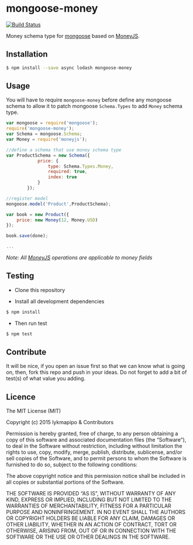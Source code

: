 # mongoose-money

[![Build Status](https://travis-ci.org/lykmapipo/mongoose-money.svg?branch=master)](https://travis-ci.org/lykmapipo/mongoose-money)

Money schema type for [mongoose](https://github.com/Automattic/mongoose) based on [MoneyJS](https://github.com/lykmapipo/MoneyJS).

## Installation
```sh
$ npm install --save async lodash mongoose-money
```

## Usage
You will have to require `mongoose-money` before define any mongoose schema to allow it to patch mongoose `Schema.Types` to add `Money` schema type.

```js
var mongoose = require('mongoose');
require('mongoose-money');
var Schema = mongoose.Schema;
var Money = require('moneyjs');

//define a schema that use money schema type
var ProductSchema = new Schema({
            price: {
                type: Schema.Types.Money,
                required: true,
                index: true
            }
        });

//register model
mongoose.model('Product',ProductSchema);

var book = new Product({
    price: new Money(12, Money.USD)
});

book.save(done);

...

```

*Note: All [MoneyJS](https://github.com/lykmapipo/MoneyJS) operations are applicable to money fields*


## Testing
* Clone this repository

* Install all development dependencies
```sh
$ npm install
```

* Then run test
```sh
$ npm test
```

## Contribute
It will be nice, if you open an issue first so that we can know what is going on, then, fork this repo and push in your ideas. Do not forget to add a bit of test(s) of what value you adding.

## Licence
The MIT License (MIT)

Copyright (c) 2015 lykmapipo & Contributors

Permission is hereby granted, free of charge, to any person obtaining a copy of this software and associated documentation files (the “Software”), to deal in the Software without restriction, including without limitation the rights to use, copy, modify, merge, publish, distribute, sublicense, and/or sell copies of the Software, and to permit persons to whom the Software is furnished to do so, subject to the following conditions:

The above copyright notice and this permission notice shall be included in all copies or substantial portions of the Software.

THE SOFTWARE IS PROVIDED “AS IS”, WITHOUT WARRANTY OF ANY KIND, EXPRESS OR IMPLIED, INCLUDING BUT NOT LIMITED TO THE WARRANTIES OF MERCHANTABILITY, FITNESS FOR A PARTICULAR PURPOSE AND NONINFRINGEMENT. IN NO EVENT SHALL THE AUTHORS OR COPYRIGHT HOLDERS BE LIABLE FOR ANY CLAIM, DAMAGES OR OTHER LIABILITY, WHETHER IN AN ACTION OF CONTRACT, TORT OR OTHERWISE, ARISING FROM, OUT OF OR IN CONNECTION WITH THE SOFTWARE OR THE USE OR OTHER DEALINGS IN THE SOFTWARE. 
